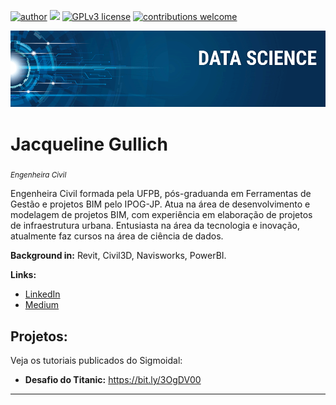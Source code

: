 [![author](https://img.shields.io/badge/author-carlosfab-red.svg)](https://www.linkedin.com/in/carlosfab) [![](https://img.shields.io/badge/python-3.7+-blue.svg)](https://www.python.org/downloads/release/python-365/) [![GPLv3 license](https://img.shields.io/badge/License-GPLv3-blue.svg)](http://perso.crans.org/besson/LICENSE.html) [![contributions welcome](https://img.shields.io/badge/contributions-welcome-brightgreen.svg?style=flat)](https://github.com/carlosfab/data_science/issues)

<p align="center">
  <img src="banner.png" >
</p>

# Jacqueline Gullich
<sub>*Engenheira Civil* </sub>

Engenheira Civil formada pela UFPB, pós-graduanda em Ferramentas de Gestão e projetos BIM pelo IPOG-JP. Atua na área de desenvolvimento e modelagem de projetos BIM, com experiência em elaboração de projetos de infraestrutura urbana. Entusiasta na área da tecnologia e inovação, atualmente faz cursos na área de ciência de dados.

**Background in:** Revit, Civil3D, Navisworks, PowerBI.

**Links:**
 
* [LinkedIn](https://www.linkedin.com/in/jacqueline-gullich/)
* [Medium](https://www.medium.com@jacquelinegullich)


## Projetos:
Veja os tutoriais publicados do Sigmoidal:

* **Desafio do Titanic:** https://bit.ly/3OgDV00

---




